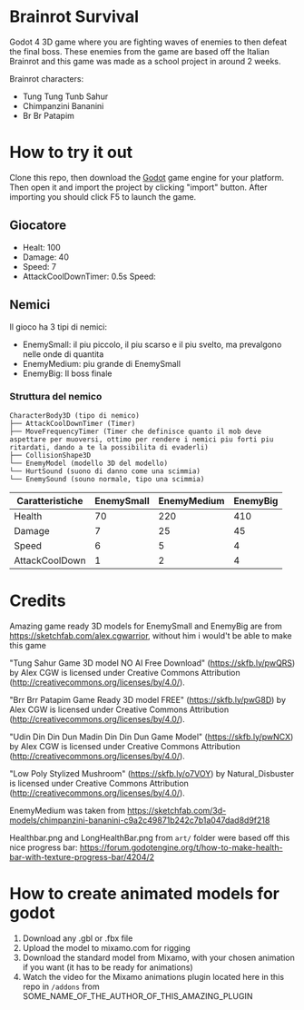 # Brainrot Survival

Godot 4 3D game where you are fighting waves of enemies to then defeat the final
boss. These enemies from the game are based off the Italian Brainrot and this
game was made as a school project in around 2 weeks.

Brainrot characters:

- Tung Tung Tunb Sahur
- Chimpanzini Bananini
- Br Br Patapim

# How to try it out

Clone this repo, then download the [Godot](https://godotengine.org/) game engine
for your platform. Then open it and import the project by clicking "import"
button. After importing you should click F5 to launch the game.

## Giocatore

- Healt: 100
- Damage: 40
- Speed: 7
- AttackCoolDownTimer: 0.5s Speed:

## Nemici

Il gioco ha 3 tipi di nemici:

- EnemySmall: il piu piccolo, il piu scarso e il piu svelto, ma prevalgono nelle
  onde di quantita
- EnemyMedium: piu grande di EnemySmall
- EnemyBig: Il boss finale

### Struttura del nemico

```
CharacterBody3D (tipo di nemico)
├── AttackCoolDownTimer (Timer)
├── MoveFrequencyTimer (Timer che definisce quanto il mob deve aspettare per muoversi, ottimo per rendere i nemici piu forti piu ritardati, dando a te la possibilita di evaderli)
├── CollisionShape3D
└── EnemyModel (modello 3D del modello)
└── HurtSound (suono di danno come una scimmia)
└── EnemySound (souno normale, tipo una scimmia)
```

| Caratteristiche | EnemySmall | EnemyMedium | EnemyBig |
| --------------- | ---------- | ----------- | -------- |
| Health          | 70         | 220         | 410      |
| Damage          | 7          | 25          | 45       |
| Speed           | 6          | 5           | 4        |
| AttackCoolDown  | 1          | 2           | 4        |

# Credits

Amazing game ready 3D models for EnemySmall and EnemyBig are from
https://sketchfab.com/alex.cgwarrior, without him i would't be able to make this
game

"Tung Sahur Game 3D model NO AI Free Download" (https://skfb.ly/pwQRS) by Alex
CGW is licensed under Creative Commons Attribution
(http://creativecommons.org/licenses/by/4.0/).

"Brr Brr Patapim Game Ready 3D model FREE" (https://skfb.ly/pwG8D) by Alex CGW
is licensed under Creative Commons Attribution
(http://creativecommons.org/licenses/by/4.0/).

"Udin Din Din Dun Madin Din Din Dun Game Model" (https://skfb.ly/pwNCX) by Alex
CGW is licensed under Creative Commons Attribution
(http://creativecommons.org/licenses/by/4.0/).

"Low Poly Stylized Mushroom" (https://skfb.ly/o7VOY) by Natural_Disbuster is
licensed under Creative Commons Attribution
(http://creativecommons.org/licenses/by/4.0/).

EnemyMedium was taken from
https://sketchfab.com/3d-models/chimpanzini-bananini-c9a2c49871b242c7b1a047dad8d9f218

Healthbar.png and LongHealthBar.png from `art/` folder were based off this nice
progress bar:
https://forum.godotengine.org/t/how-to-make-health-bar-with-texture-progress-bar/4204/2

# How to create animated models for godot

1. Download any .gbl or .fbx file
2. Upload the model to mixamo.com for rigging
3. Download the standard model from Mixamo, with your chosen animation if you
   want (it has to be ready for animations)
4. Watch the video for the Mixamo animations plugin located here in this repo in
   `/addons` from SOME_NAME_OF_THE_AUTHOR_OF_THIS_AMAZING_PLUGIN
